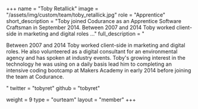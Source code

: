 +++
name = "Toby Retallick"
image = "/assets/img/custom/team/toby_retallick.jpg"
role = "Apprentice"
short_description = "Toby joined Codurance as an Apprentice Software Craftsman in September 2014. Between 2007 and 2014 Toby worked client-side in marketing and digital roles ..."
full_description = "<p>Between 2007 and 2014 Toby worked client-side in marketing and digital roles. He also volunteered as a digital consultant for an environmental agency and has spoken at industry events. Toby's growing interest in the technology he was using on a daily basis lead him to completing an intensive coding bootcamp at Makers Academy in early 2014 before joining the team at Codurance.</p>"
twitter = "tobyret"
github = "tobyret"

weight = 9
type = "ourteam"
layout = "member"
+++
